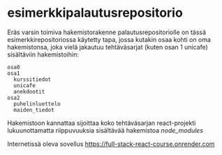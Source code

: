 # esimerkkipalautusrepositorio

Eräs varsin toimiva hakemistorakenne palautusrepositoriolle on tässä esimerkkirepositoriossa käytetty tapa, jossa kutakin osaa kohti on oma hakemistonsa, joka vielä jakautuu tehtäväsarjat (kuten osan 1 unicafe) sisältäviin hakemistoihin:

```
osa0
osa1
  kurssitiedot
  unicafe
  anekdootit
osa2
  puhelinluettelo
  maiden_tiedot
```

Hakemistoon kannattaa sijoittaa koko tehtäväsarjan react-projekti lukuunottamatta riippuvuuksia sisältävää hakemistoa <i>node\_modules</i>


Internetissä oleva sovellus 
https://full-stack-react-course.onrender.com
